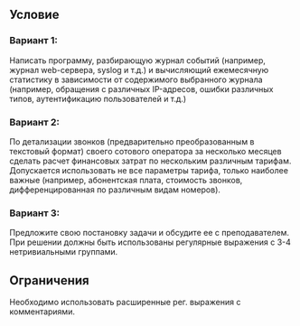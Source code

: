 ## Условие

### Вариант 1:
Написать программу, разбирающую журнал событий (например, журнал web-сервера, syslog и т.д.) и вычисляющий ежемесячную статистику в зависимости от содержимого выбранного журнала (например, обращения с различных IP-адресов, ошибки различных типов, аутентификацию пользователей и т.д.)

### Вариант 2:
По детализации звонков (предварительно преобразованным в текстовый формат) своего сотового оператора за несколько месяцев сделать расчет финансовых затрат по нескольким различным тарифам. Допускается использовать не все параметры тарифа, только наиболее важные (например, абонентская плата, стоимость звонков, дифференцированная по различным видам номеров).

### Вариант 3:
Предложите свою постановку задачи и обсудите ее с преподавателем. При решении должны быть использованы регулярные выражения с 3-4 нетривиальными группами.

## Ограничения
Необходимо использовать расширенные рег. выражения с комментариями.